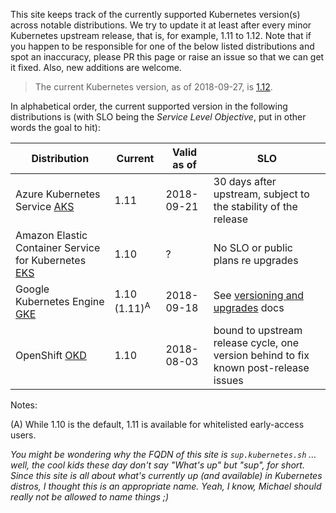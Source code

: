 This site keeps track of the currently supported Kubernetes version(s) across notable distributions. We try to update it at least after every minor Kubernetes upstream release, that is, for example, 1.11 to 1.12. Note that if you happen to be responsible for one of the below listed distributions and spot an inaccuracy, please PR this page or raise an issue so that we can get it fixed. Also, new additions are welcome.

> The current Kubernetes version, as of 2018-09-27, is [1.12](https://github.com/kubernetes/kubernetes/releases/tag/v1.12.0).

In alphabetical order, the current supported version in the following distributions is (with SLO being the _Service Level Objective_, put in other words the goal to hit):

Distribution  | Current  | Valid as of  | SLO
------------- | -------- | ------------ | --------
Azure Kubernetes Service [AKS](https://docs.microsoft.com/en-us/azure/aks/supported-kubernetes-versions) | 1.11  | 2018-09-21 | 30 days after upstream, subject to the stability of the release
Amazon Elastic Container Service for Kubernetes [EKS](https://docs.aws.amazon.com/eks/latest/userguide/platform-versions.html) | 1.10 |  ?  | No SLO or public plans re upgrades
Google Kubernetes Engine [GKE](https://cloud.google.com/kubernetes-engine/release-notes) |  1.10 (1.11)<sup>A</sup> | 2018-09-18 | See [versioning and upgrades](https://cloud.google.com/kubernetes-engine/versioning-and-upgrades) docs
OpenShift [OKD](https://docs.okd.io/latest/welcome/index.html) | 1.10 | 2018-08-03 | bound to upstream release cycle, one version behind to fix known post-release issues

Notes:

(A) While 1.10 is the default, 1.11 is available for whitelisted early-access users.


_You might be wondering why the FQDN of this site is `sup.kubernetes.sh` … well, the cool kids these day don't say "What's up" but "sup", for short. Since this site is all about what's currently up (and available) in Kubernetes distros, I thought this is an appropriate name. Yeah, I know, Michael should really not be allowed to name things ;)_